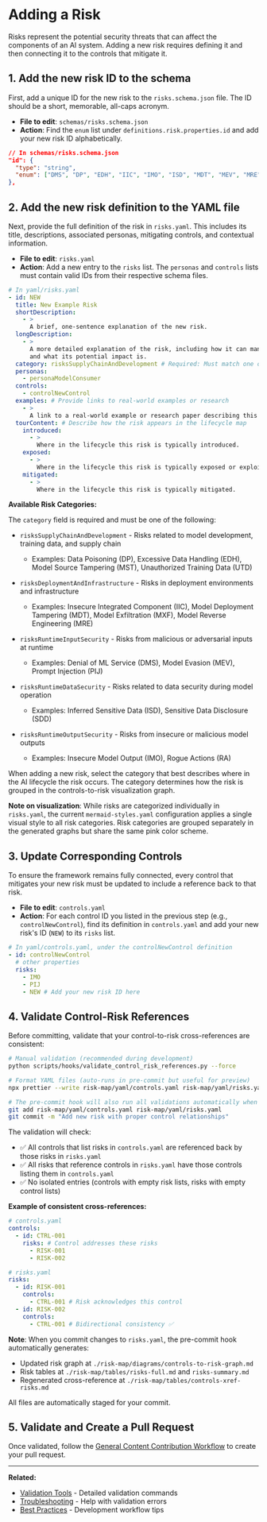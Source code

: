 # Adding a Risk

Risks represent the potential security threats that can affect the components of an AI system. Adding a new risk requires defining it and then connecting it to the controls that mitigate it.

## 1. Add the new risk ID to the schema

First, add a unique ID for the new risk to the `risks.schema.json` file. The ID should be a short, memorable, all-caps acronym.

- **File to edit**: `schemas/risks.schema.json`
- **Action**: Find the `enum` list under `definitions.risk.properties.id` and add your new risk ID alphabetically.

```json
// In schemas/risks.schema.json
"id": {
  "type": "string",
  "enum": ["DMS", "DP", "EDH", "IIC", "IMO", "ISD", "MDT", "MEV", "MRE", "MST", "MXF", "NEW", "PIJ", "RA", "SDD", "UTD"]
},
```

## 2. Add the new risk definition to the YAML file

Next, provide the full definition of the risk in `risks.yaml`. This includes its title, descriptions, associated personas, mitigating controls, and contextual information.

- **File to edit**: `risks.yaml`
- **Action**: Add a new entry to the `risks` list. The `personas` and `controls` lists must contain valid IDs from their respective schema files.

```yaml
# In yaml/risks.yaml
- id: NEW
  title: New Example Risk
  shortDescription:
    - >
      A brief, one-sentence explanation of the new risk.
  longDescription:
    - >
      A more detailed explanation of the risk, including how it can manifest
      and what its potential impact is.
  category: risksSupplyChainAndDevelopment # Required: Must match one of the risk categories
  personas:
    - personaModelConsumer
  controls:
    - controlNewControl
  examples: # Provide links to real-world examples or research
    - >
      A link to a real-world example or research paper describing this risk.
  tourContent: # Describe how the risk appears in the lifecycle map
    introduced:
      - >
        Where in the lifecycle this risk is typically introduced.
    exposed:
      - >
        Where in the lifecycle this risk is typically exposed or exploited.
    mitigated:
      - >
        Where in the lifecycle this risk is typically mitigated.
```

**Available Risk Categories:**

The `category` field is required and must be one of the following:

- `risksSupplyChainAndDevelopment` - Risks related to model development, training data, and supply chain
  - Examples: Data Poisoning (DP), Excessive Data Handling (EDH), Model Source Tampering (MST), Unauthorized Training Data (UTD)

- `risksDeploymentAndInfrastructure` - Risks in deployment environments and infrastructure
  - Examples: Insecure Integrated Component (IIC), Model Deployment Tampering (MDT), Model Exfiltration (MXF), Model Reverse Engineering (MRE)

- `risksRuntimeInputSecurity` - Risks from malicious or adversarial inputs at runtime
  - Examples: Denial of ML Service (DMS), Model Evasion (MEV), Prompt Injection (PIJ)

- `risksRuntimeDataSecurity` - Risks related to data security during model operation
  - Examples: Inferred Sensitive Data (ISD), Sensitive Data Disclosure (SDD)

- `risksRuntimeOutputSecurity` - Risks from insecure or malicious model outputs
  - Examples: Insecure Model Output (IMO), Rogue Actions (RA)

When adding a new risk, select the category that best describes where in the AI lifecycle the risk occurs. The category determines how the risk is grouped in the controls-to-risk visualization graph.

**Note on visualization**: While risks are categorized individually in `risks.yaml`, the current `mermaid-styles.yaml` configuration applies a single visual style to all risk categories. Risk categories are grouped separately in the generated graphs but share the same pink color scheme.

## 3. Update Corresponding Controls

To ensure the framework remains fully connected, every control that mitigates your new risk must be updated to include a reference back to that risk.

- **File to edit**: `controls.yaml`
- **Action**: For each control ID you listed in the previous step (e.g., `controlNewControl`), find its definition in `controls.yaml` and add your new risk's ID (`NEW`) to its `risks` list.

```yaml
# In yaml/controls.yaml, under the controlNewControl definition
- id: controlNewControl
  # other properties
  risks:
    - IMO
    - PIJ
    - NEW # Add your new risk ID here
```

## 4. Validate Control-Risk References

Before committing, validate that your control-to-risk cross-references are consistent:

```bash
# Manual validation (recommended during development)
python scripts/hooks/validate_control_risk_references.py --force

# Format YAML files (auto-runs in pre-commit but useful for preview)
npx prettier --write risk-map/yaml/controls.yaml risk-map/yaml/risks.yaml

# The pre-commit hook will also run all validations automatically when you commit
git add risk-map/yaml/controls.yaml risk-map/yaml/risks.yaml
git commit -m "Add new risk with proper control relationships"
```

The validation will check:

- ✅ All controls that list risks in `controls.yaml` are referenced back by those risks in `risks.yaml`
- ✅ All risks that reference controls in `risks.yaml` have those controls listing them in `controls.yaml`
- ✅ No isolated entries (controls with empty risk lists, risks with empty control lists)

**Example of consistent cross-references:**

```yaml
# controls.yaml
controls:
  - id: CTRL-001
    risks: # Control addresses these risks
      - RISK-001
      - RISK-002

# risks.yaml
risks:
  - id: RISK-001
    controls:
      - CTRL-001 # Risk acknowledges this control
  - id: RISK-002
    controls:
      - CTRL-001 # Bidirectional consistency ✅
```

**Note**: When you commit changes to `risks.yaml`, the pre-commit hook automatically generates:

- Updated risk graph at `./risk-map/diagrams/controls-to-risk-graph.md`
- Risk tables at `./risk-map/tables/risks-full.md` and `risks-summary.md`
- Regenerated cross-reference at `./risk-map/tables/controls-xref-risks.md`

All files are automatically staged for your commit.

## 5. Validate and Create a Pull Request

Once validated, follow the [General Content Contribution Workflow](workflow.md) to create your pull request.

---

**Related:**
- [Validation Tools](validation.md) - Detailed validation commands
- [Troubleshooting](troubleshooting.md) - Help with validation errors
- [Best Practices](best-practices.md) - Development workflow tips
